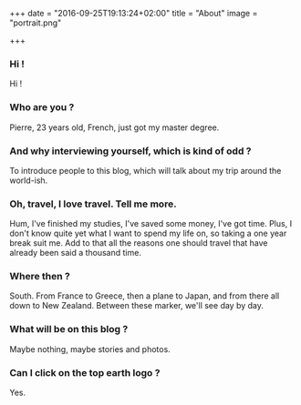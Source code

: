 +++
date = "2016-09-25T19:13:24+02:00"
title = "About"
image = "portrait.png"

+++

### Hi !

Hi !

### Who are you ?

Pierre, 23 years old, French, just got my master degree.

### And why interviewing yourself, which is kind of odd ?

To introduce people to this blog, which will talk about my trip around the
world-ish.

### Oh, travel, I love travel. Tell me more.

Hum, I've finished my studies, I've saved some money, I've got time.
Plus, I don't know quite yet what I want to spend my life on, so taking a one
year break suit me.
Add to that all the reasons one should travel that have already been said a
thousand time.

### Where then ?

South.
From France to Greece, then a plane to Japan, and from there all down to New
Zealand.
Between these marker, we'll see day by day.

### What will be on this blog ?

Maybe nothing, maybe stories and photos.

### Can I click on the top earth logo ?

Yes.
